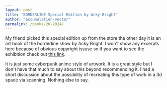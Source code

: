 ```yaml
---
layout: post
title: "BORDERLINE Special Edition by Acky Bright"
author: "accumulation-vector"
permalink: /books/20-2024/
---
```


My friend picked this special edition up from the store the other day it is an art book of the borderline show by Acky Bright. I won't show any excerpts here because of obvious copyright issuse so if you want to see the exhibition check out [this link](https://www.acky-bright.com/works-borderline).

It is just some cyberpunk anime style of artwork. It is a great style but I don't have that much to say about this beyond recommending it. I had a short discussion about the possibility of recreating this type of work in a 3d space via scanning. Nothing else to say. 
